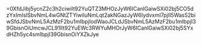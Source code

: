 =0XfdJibj5ycnZ2c3h2ciwiIt92YuQTZ3MHOzJyW6ICanlGaiwSXi02bj5CO5dzYxImIsISbvNmL4wGNtZTYiwiIuNmLqt2akNGazJyW6IydvxmI7pjIl5Was52biwSfdJSbvNmL5AzMzF2bu1mIbpjIodWaoJCLdJSbvNmL5AzMzF2bu1mIbpjI39GbisnOiUmcwJCL91lIt92YuEWc3RWYuMHOrJyW6ICanlGaiwSXi02bj5SYxdHZh5yc4smIbpjI39GbisnOiYXZkJye
